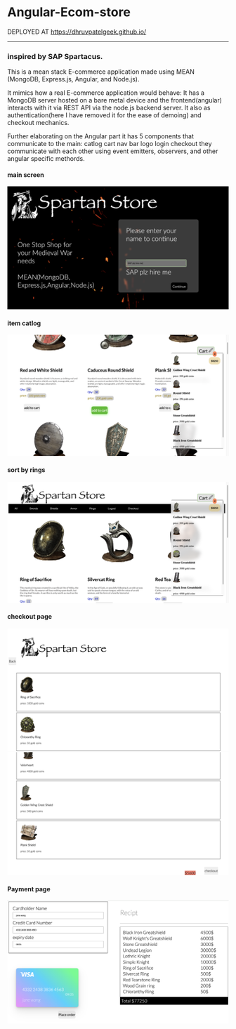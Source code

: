 # Angular-Ecom-store
DEPLOYED AT 
https://dhruvpatelgeek.github.io/
___________________
### inspired by SAP Spartacus.
This is a mean stack E-commerce application made using 
MEAN (MongoDB, Express.js, Angular, and Node.js).

It mimics how a real E-commerce application would behave:
It has a MongoDB server hosted on a bare metal device and the frontend(angular) interacts with it via REST API via the node.js backend server. It also as authentication(here I have removed it for the ease of demoing) and checkout mechanics.

Further elaborating on the Angular part it has 5 components that communicate to the main:
catlog
cart
nav bar
logo
login
checkout
they communicate with each other using event emitters, observers, and other angular specific methords.
#### main screen
![](https://github.com/dhruvpatelgeek/Angular-Ecom-store/blob/main/screenshots/Screen%20Shot%202021-01-01%20at%208.44.14%20PM.png)
#### item catlog
![](https://github.com/dhruvpatelgeek/Angular-Ecom-store/blob/main/screenshots/Screen%20Shot%202021-01-09%20at%2010.23.56%20PM.png)

#### sort by rings
![](https://github.com/dhruvpatelgeek/Angular-Ecom-store/blob/main/screenshots/Screen%20Shot%202021-01-09%20at%2010.24.21%20PM.png)
#### checkout page
![](https://github.com/dhruvpatelgeek/Angular-Ecom-store/blob/main/screenshots/Screen%20Shot%202021-01-01%20at%208.45.02%20PM.png)
![](https://github.com/dhruvpatelgeek/Angular-Ecom-store/blob/main/screenshots/Screen%20Shot%202021-01-01%20at%208.45.10%20PM.png)

#### Payment page
![](https://github.com/dhruvpatelgeek/Angular-Ecom-store/blob/main/screenshots/Screen%20Shot%202021-01-15%20at%205.53.53%20AM.png)
